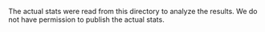 The actual stats were read from this directory to analyze the results.
We do not have permission to publish the actual stats.

